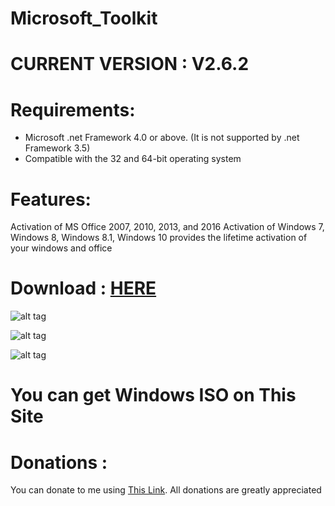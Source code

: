 # Microsoft_Toolkit

# CURRENT VERSION : V2.6.2

# Requirements:

- Microsoft .net Framework 4.0 or above. (It is not supported by .net Framework 3.5)
- Compatible with the 32 and 64-bit operating system

# Features:

Activation of MS Office 2007, 2010, 2013, and 2016
Activation of Windows 7, Windows 8, Windows 8.1, Windows 10
provides the lifetime activation of your windows and office

# Download : [HERE][]

![alt tag](https://raw.githubusercontent.com/bouletmarc/Microsoft_Toolkit/master/Microsoft_Toolkit1.png)

![alt tag](https://raw.githubusercontent.com/bouletmarc/Microsoft_Toolkit/master/Microsoft_Toolkit2.png)

![alt tag](https://raw.githubusercontent.com/bouletmarc/Microsoft_Toolkit/master/Microsoft_Toolkit3.png)

# You can get Windows ISO on This Site

# Donations :

You can donate to me using [This Link][].
All donations are greatly appreciated

[This Link]: <https://www.paypal.me/bouletmarc>
[HERE]: <https://github.com/bouletmarc/eCtune_Tuner/archive/master.zip>
[This Site]: <http://windowsiso.net>

